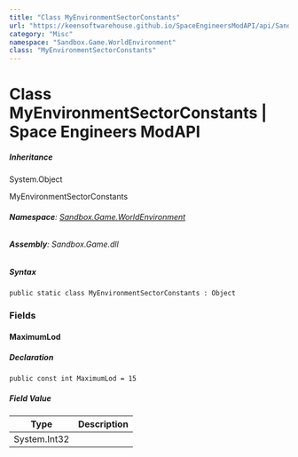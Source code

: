 ```yaml
---
title: "Class MyEnvironmentSectorConstants"
url: "https://keensoftwarehouse.github.io/SpaceEngineersModAPI/api/Sandbox.Game.WorldEnvironment.MyEnvironmentSectorConstants.html"
category: "Misc"
namespace: "Sandbox.Game.WorldEnvironment"
class: "MyEnvironmentSectorConstants"
---
```


# Class MyEnvironmentSectorConstants | Space Engineers ModAPI

##### Inheritance

System.Object

MyEnvironmentSectorConstants

###### **Namespace**: [Sandbox.Game.WorldEnvironment](https://keensoftwarehouse.github.io/SpaceEngineersModAPI/api/Sandbox.Game.WorldEnvironment.html)

###### **Assembly**: Sandbox.Game.dll

##### Syntax

```
public static class MyEnvironmentSectorConstants : Object
```

### Fields

#### MaximumLod

##### Declaration

```
public const int MaximumLod = 15
```

##### Field Value

| Type | Description |
| --- | --- |
| System.Int32 |     |